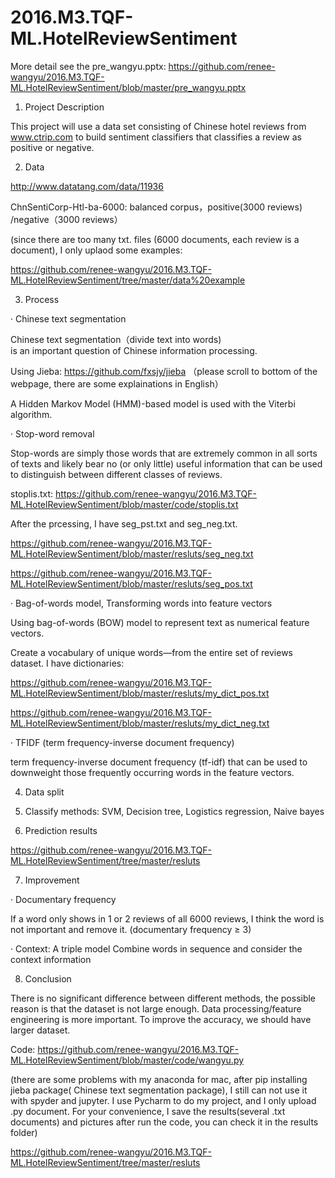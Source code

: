 # 2016.M3.TQF-ML.HotelReviewSentiment
More detail see the pre_wangyu.pptx: 
https://github.com/renee-wangyu/2016.M3.TQF-ML.HotelReviewSentiment/blob/master/pre_wangyu.pptx

1. Project Description

This project will use a data set consisting of Chinese hotel reviews from www.ctrip.com to build sentiment classifiers that classifies a review as positive or negative.


2. Data

http://www.datatang.com/data/11936

ChnSentiCorp-Htl-ba-6000: balanced corpus，positive(3000 reviews) /negative（3000 reviews）

(since there are too many txt. files (6000 documents, each review is a document), I only uplaod some examples:

https://github.com/renee-wangyu/2016.M3.TQF-ML.HotelReviewSentiment/tree/master/data%20example


3. Process


· Chinese text segmentation

Chinese text segmentation（divide text into words) is an important question of Chinese information processing.

Using Jieba: https://github.com/fxsjy/jieba
（please scroll to bottom of the webpage, there are some explainations in English）

 A Hidden Markov Model (HMM)-based model is used with the Viterbi algorithm.


· Stop-word removal

Stop-words are simply those words that are extremely common in all sorts of texts and likely bear no (or only little) useful information that can be used to distinguish between different classes of reviews.

stoplis.txt: 
https://github.com/renee-wangyu/2016.M3.TQF-ML.HotelReviewSentiment/blob/master/code/stoplis.txt

After the prcessing, I have seg_pst.txt and seg_neg.txt.

https://github.com/renee-wangyu/2016.M3.TQF-ML.HotelReviewSentiment/blob/master/resluts/seg_neg.txt

https://github.com/renee-wangyu/2016.M3.TQF-ML.HotelReviewSentiment/blob/master/resluts/seg_pos.txt


· Bag-of-words model, Transforming words into feature vectors

Using bag-of-words (BOW) model to represent text as numerical feature vectors. 

Create a vocabulary of unique words—from the entire set of reviews dataset. I have dictionaries: 

https://github.com/renee-wangyu/2016.M3.TQF-ML.HotelReviewSentiment/blob/master/resluts/my_dict_pos.txt

https://github.com/renee-wangyu/2016.M3.TQF-ML.HotelReviewSentiment/blob/master/resluts/my_dict_neg.txt


· TFIDF (term frequency-inverse document frequency)

term frequency-inverse document frequency (tf-idf) that can be used to downweight those frequently occurring words in the feature vectors.


4. Data split

5. Classify methods: SVM, Decision tree, Logistics regression, Naive bayes

6. Prediction results

https://github.com/renee-wangyu/2016.M3.TQF-ML.HotelReviewSentiment/tree/master/resluts

7. Improvement
 

· Documentary frequency

If a word only shows in 1 or 2 reviews of all 6000 reviews, I think    the word is not important and remove it.
 (documentary frequency ≥ 3)


· Context: A triple model
Combine words in sequence and consider the context information

8. Conclusion

There is no significant difference between different methods, the possible reason is that the dataset is not large enough. 
Data processing/feature engineering is more important.
To improve the accuracy, we should have larger dataset.


Code: https://github.com/renee-wangyu/2016.M3.TQF-ML.HotelReviewSentiment/blob/master/code/wangyu.py

(there are some problems with my anaconda for mac, after pip installing jieba package( Chinese text segmentation package), I still can not use it with spyder and jupyter. I use Pycharm to do my project, and I only upload .py document. For your convenience, I save the results(several .txt documents) and pictures after run the code, you can check it in the results folder)

https://github.com/renee-wangyu/2016.M3.TQF-ML.HotelReviewSentiment/tree/master/resluts

